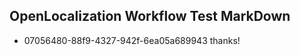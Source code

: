 ## OpenLocalization Workflow Test MarkDown
* 07056480-88f9-4327-942f-6ea05a689943 
thanks!<!--HONumber=Mar16_HO4-->
